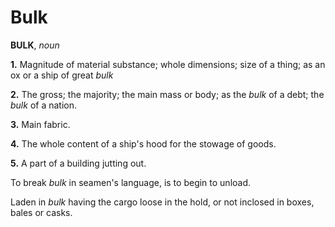# Bulk

**BULK**, _noun_

**1.** Magnitude of material substance; whole dimensions; size of a thing; as an ox or a ship of great _bulk_

**2.** The gross; the majority; the main mass or body; as the _bulk_ of a debt; the _bulk_ of a nation.

**3.** Main fabric.

**4.** The whole content of a ship's hood for the stowage of goods.

**5.** A part of a building jutting out.

To break _bulk_ in seamen's language, is to begin to unload.

Laden in _bulk_ having the cargo loose in the hold, or not inclosed in boxes, bales or casks.